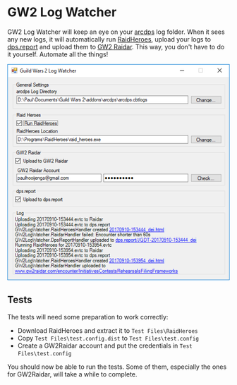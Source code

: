 # GW2 Log Watcher

GW2 Log Watcher will keep an eye on your [arcdps](http://www.deltaconnected.com/arcdps/) log folder. When it sees any new logs, it will automatically run [RaidHeroes](https://raidheroes.tk/), upload your logs to [dps.report](https://dps.report/) and upload them to [GW2 Raidar](https://www.gw2raidar.com/). This way, you don't have to do it yourself. Automate all the things!

![Screenshot](screenshot.png?raw=true)

## Tests

The tests will need some preparation to work correctly:

* Download RaidHeroes and extract it to `Test Files\RaidHeroes`
* Copy `Test Files\test.config.dist` to `Test Files\test.config`
* Create a GW2Raidar account and put the credentials in `Test Files\test.config`

You should now be able to run the tests. Some of them, especially the ones for GW2Raidar, will take a while to complete.
